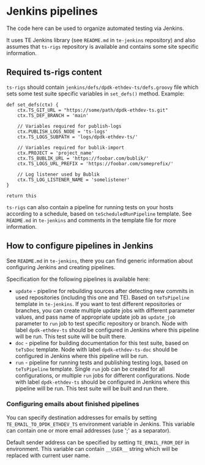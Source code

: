 [SPDX-License-Identifier: Apache-2.0]::
[Copyright (C) 2023 OKTET Labs Ltd. All rights reserved.]::

# Jenkins pipelines

The code here can be used to organize automated testing via Jenkins.

It uses TE Jenkins library (see `README.md` in `te-jenkins` repository) and
also assumes that `ts-rigs` repository is available and contains some site
specific information.

## Required ts-rigs content

`ts-rigs` should contain `jenkins/defs/dpdk-ethdev-ts/defs.groovy` file which
sets some test suite specific variables in `set_defs()` method. Example:

```
def set_defs(ctx) {
    ctx.TS_GIT_URL = "https://some/path/dpdk-ethdev-ts.git"
    ctx.TS_DEF_BRANCH = 'main'

    // Variables required for publish-logs
    ctx.PUBLISH_LOGS_NODE = 'ts-logs'
    ctx.TS_LOGS_SUBPATH = 'logs/dpdk-ethdev-ts/'

    // Variables required for bublik-import
    ctx.PROJECT = 'project_name'
    ctx.TS_BUBLIK_URL = 'https://foobar.com/bublik/'
    ctx.TS_LOGS_URL_PREFIX = 'https://foobar.com/someprefix/'

    // Log listener used by Bublik
    ctx.TS_LOG_LISTENER_NAME = 'somelistener'
}

return this
```

`ts-rigs` can also contain a pipeline for running tests on your hosts
according to a schedule, based on `teScheduledRunPipeline` template.
See `README.md` in `te-jenkins` and comments in the template file for
more information.

## How to configure pipelines in Jenkins

See `README.md` in `te-jenkins`, there you can find generic information
about configuring Jenkins and creating pipelines.

Specification for the following pipelines is available here:
- `update` - pipeline for rebuilding sources after detecting new commits
  in used repositories (including this one and TE). Based on `teTsPipeline`
  template in `te-jenkins`. If you want to test different repositories or
  branches, you can create multiple update jobs with different parameter
  values, and pass name of appropriate update job as `update_job` parameter
  to `run` job to test specific repository or branch.
  Node with label `dpdk-ethdev-ts` should be configured in Jenkins where
  this pipeline will be run. This test suite will be built there.
- `doc` - pipeline for building documentation for this test suite, based on
  `teTsDoc` template.
  Node with label `dpdk-ethdev-ts-doc` should be configured in Jenkins where
  this pipeline will be run.
- `run` - pipeline for running tests and publishing testing logs, based
  on `teTsPipeline` template. Single `run` job can be created for all
  configurations, or multiple `run` jobs for different configurations.
  Node with label `dpdk-ethdev-ts` should be configured in Jenkins where
  this pipeline will be run. This test suite will be built and run there.

### Configuring emails about finished pipelines

You can specify destination addresses for emails by setting
`TE_EMAIL_TO_DPDK_ETHDEV_TS` environment variable in Jenkins. This
variable can contain one or more email addresses (use ';' as a separator).

Default sender address can be specified by setting
`TE_EMAIL_FROM_DEF` in environment. This variable can contain `__USER__`
string which will be replaced with current user name.

